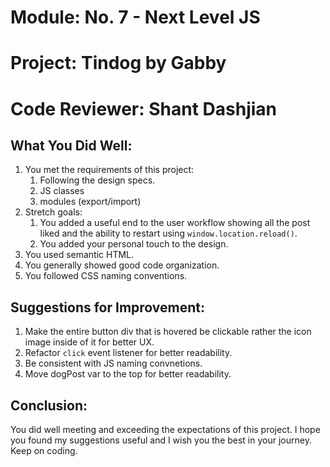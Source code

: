 # Module: No. 7 - Next Level JS
# Project: Tindog by Gabby
# Code Reviewer: Shant Dashjian


## What You Did Well:

1. You met the requirements of this project:
    1. Following the design specs.
    2. JS classes
    3. modules (export/import)
2. Stretch goals: 
    1. You added a useful end to the user workflow showing all the post liked and the ability to restart using `window.location.reload()`.
    2. You added your personal touch to the design.
3. You used semantic HTML.
4. You generally showed good code organization.
5. You followed CSS naming conventions.


## Suggestions for Improvement:

1. Make the entire button div that is hovered be clickable rather the icon image inside of it for better UX.
2. Refactor `click` event listener for better readability.
3. Be consistent with JS naming convnetions.
4. Move dogPost var to the top for better readability.


## Conclusion:

You did well meeting and exceeding the expectations of this project. I hope you found my suggestions useful and I wish you the best in your journey. Keep on coding.


